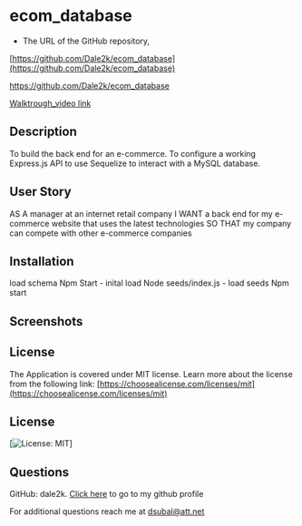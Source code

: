 # ecom_database


- The URL of the GitHub repository,

[https://github.com/Dale2k/ecom_database](https://github.com/Dale2k/ecom_database)

https://github.com/Dale2k/ecom_database



[Walktrough_video link](https://drive.google.com/file/d/1yw9FlTR5lQ6FTIPG8M9pszbRzU35aq2e/view)



## Description

To build the back end for an e-commerce. To configure a working Express.js API to use Sequelize to interact with a MySQL database.

## User Story

AS A manager at an internet retail company
I WANT a back end for my e-commerce website that uses the latest technologies
SO THAT my company can compete with other e-commerce companies


## Installation


load schema
Npm Start - inital load
Node seeds/index.js  - load seeds
Npm start


## Screenshots 



## License

The Application is covered under MIT license. Learn more about the license from the following link: [https://choosealicense.com/licenses/mit](https://choosealicense.com/licenses/mit)

## License

[![License: MIT](https://img.shields.io/badge/License-MIT-yellow.svg)]

## Questions

GitHub: dale2k. [Click here](https://github.com/dale2k) to go to my github profile

For additional questions reach me at dsubal@att.net
